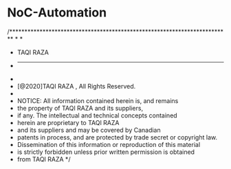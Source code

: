 # NoC-Automation


/*************************************************************************
 * 
 * 
 * TAQI RAZA
 * __________________
 * 
 *  [@2020]TAQI RAZA , All Rights Reserved.
 * 
 * NOTICE:  All information contained herein is, and remains
 * the property of TAQI RAZA and its suppliers,
 * if any.  The intellectual and technical concepts contained
 * herein are proprietary to TAQI RAZA
 * and its suppliers and may be covered by Canadian
 * patents in process, and are protected by trade secret or copyright law.
 * Dissemination of this information or reproduction of this material
 * is strictly forbidden unless prior written permission is obtained
 * from TAQI RAZA
 */
